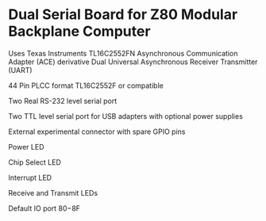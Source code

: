 # Dual Serial Board for Z80 Modular Backplane Computer

Uses Texas Instruments TL16C2552FN Asynchronous Communication Adapter (ACE) derivative Dual Universal Asynchronous Receiver Transmitter (UART)

44 Pin PLCC format TL16C2552F or compatible

Two Real RS-232 level serial port

Two TTL level serial port for USB adapters with optional power supplies

External experimental connector with spare GPIO pins

Power LED

Chip Select LED

Interrupt LED

Receive and Transmit LEDs

Default IO port $80-$8F
